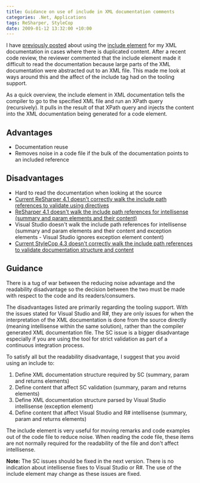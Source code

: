 ```yaml
---
title: Guidance on use of include in XML documentation comments
categories: .Net, Applications
tags: ReSharper, StyleCop
date: 2009-01-12 13:32:00 +10:00
---
```


I have [previously posted][0] about using the [include element][1] for my XML documentation in cases where there is duplicated content. After a recent code review, the reviewer commented that the include element made it difficult to read the documentation because large parts of the XML documentation were abstracted out to an XML file. This made me look at ways around this and the affect of the include tag had on the tooling support.

As a quick overview, the include element in XML documentation tells the compiler to go to the specified XML file and run an XPath query (recursively). It pulls in the result of that XPath query and injects the content into the XML documentation being generated for a code element.

<!--more-->

## Advantages

* Documentation reuse
* Removes noise in a code file if the bulk of the documentation points to an included reference

## Disadvantages

* Hard to read the documentation when looking at the source
* [Current ReSharper 4.1 doesn't correctly walk the include path references to validate using directives][2]
* [ReSharper 4.1 doesn't walk the include path references for intellisense (summary and param elements and their content)][3]
* Visual Studio doesn't walk the include path references for intellisense (summary and param elements and their content and exception elements - Visual Studio ignores exception element content)
* [Current StyleCop 4.3 doesn't correctly walk the include path references to validate documentation structure and content][4]

## Guidance

There is a tug of war between the reducing noise advantage and the readability disadvantage so the decision between the two must be made with respect to the code and its readers/consumers.

The disadvantages listed are primarily regarding the tooling support. With the issues stated for Visual Studio and R#, they are only issues for when the interpretation of the XML documentation is done from the source directly (meaning intellisense within the same solution), rather than the compiler generated XML documentation file. The SC issue is a bigger disadvantage especially if you are using the tool for strict validation as part of a continuous integration process.

To satisfy all but the readability disadvantage, I suggest that you avoid using an include to:

1. Define XML documentation structure required by SC (summary, param and returns elements)
1. Define content that affect SC validation (summary, param and returns elements)
1. Define XML documentation structure parsed by Visual Studio intellisense (exception element)
1. Define content that affect Visual Studio and R# intellisense (summary, param and returns elements)

The include element is very useful for moving remarks and code examples out of the code file to reduce noise. When reading the code file, these items are not normally required for the readability of the file and don't affect intellisense.

**Note:** The SC issues should be fixed in the next version. There is no indication about intellisense fixes to Visual Studio or R#. The use of the include element may change as these issues are fixed.

[0]: /2008/03/26/xml-comments-and-the-include-element/
[1]: http://msdn.microsoft.com/en-us/library/9h8dy30z.aspx
[2]: http://www.jetbrains.net/jira/browse/RSRP-62567
[3]: http://www.jetbrains.net/jira/browse/RSRP-90953
[4]: http://code.msdn.microsoft.com/sourceanalysis/WorkItem/View.aspx?WorkItemId=132
